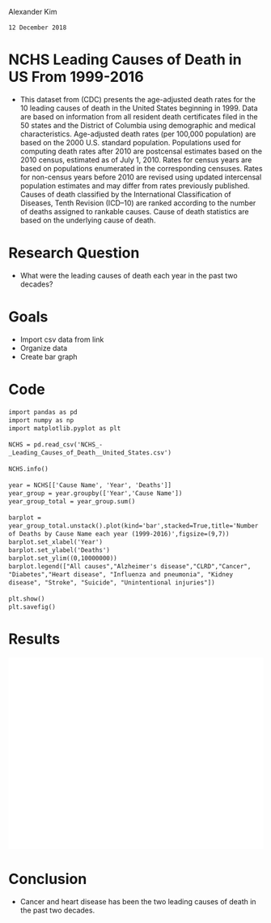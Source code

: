Alexander Kim

    12 December 2018


# NCHS Leading Causes of Death in US From 1999-2016

-  This dataset from (CDC) presents the age-adjusted death rates for the 10 leading causes of death in the United States beginning in 1999. Data are based on information from all resident death certificates filed in the 50 states and the District of Columbia using demographic and medical characteristics. Age-adjusted death rates (per 100,000 population) are based on the 2000 U.S. standard population. Populations used for computing death rates after 2010 are postcensal estimates based on the 2010 census, estimated as of July 1, 2010. Rates for census years are based on populations enumerated in the corresponding censuses. Rates for non-census years before 2010 are revised using updated intercensal population estimates and may differ from rates previously published. Causes of death classified by the International Classification of Diseases, Tenth Revision (ICD–10) are ranked according to the number of deaths assigned to rankable causes. Cause of death statistics are based on the underlying cause of death.

# Research Question

- What were the leading causes of death each year in the past two decades? 

# Goals 
- Import csv data from link 
- Organize data
- Create bar graph

# Code

    import pandas as pd
    import numpy as np
    import matplotlib.pyplot as plt
    
    NCHS = pd.read_csv('NCHS_-_Leading_Causes_of_Death__United_States.csv')
    
    NCHS.info()
    
    year = NCHS[['Cause Name', 'Year', 'Deaths']]
    year_group = year.groupby(['Year','Cause Name'])
    year_group_total = year_group.sum()
    
    barplot = year_group_total.unstack().plot(kind='bar',stacked=True,title='Number of Deaths by Cause Name each year (1999-2016)',figsize=(9,7))
    barplot.set_xlabel('Year')
    barplot.set_ylabel('Deaths')
    barplot.set_ylim((0,10000000))
    barplot.legend(["All causes","Alzheimer's disease","CLRD","Cancer", "Diabetes","Heart disease", "Influenza and pneumonia", "Kidney disease", "Stroke", "Suicide", "Unintentional injuries"])
    
    plt.show()
    plt.savefig()


# Results 

![img](https://raw.githubusercontent.com/BIOF309/group-project-ajk/master/%23deathsbycausenameyear_bargraph.png)

# Conclusion

- Cancer and heart disease has been the two leading causes of death in the past two decades.

